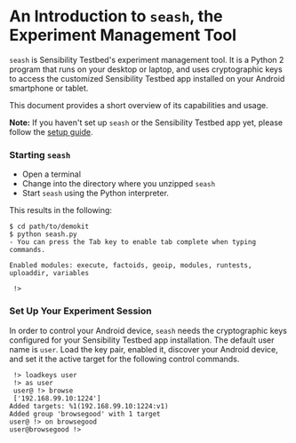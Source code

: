 # An Introduction to `seash`, the Experiment Management Tool

`seash` is Sensibility Testbed's experiment management tool. It is a
Python 2 program that runs on your desktop or laptop, and uses
cryptographic keys to access the customized Sensibility Testbed app
installed on your Android smartphone or tablet.

This document provides a short overview of its capabilities and usage.

**Note:** If you haven't set up `seash` or the Sensibility Testbed app yet, please
follow the [setup guide](Setup.md).



### Starting `seash`

* Open a terminal
* Change into the directory where you unzipped `seash`
* Start `seash` using the Python interpreter.

This results in the following:

```
$ cd path/to/demokit
$ python seash.py
- You can press the Tab key to enable tab complete when typing commands.

Enabled modules: execute, factoids, geoip, modules, runtests, uploaddir, variables 

 !> 
```



### Set Up Your Experiment Session

In order to control your Android device, `seash` needs the cryptographic
keys configured for your Sensibility Testbed app installation. The default
user name is `user`. Load the key pair, enabled it, discover your Android
device, and set it the active target for the following control commands.
```
 !> loadkeys user
 !> as user
 user@ !> browse
 ['192.168.99.10:1224']
Added targets: %1(192.168.99.10:1224:v1)
Added group 'browsegood' with 1 target
user@ !> on browsegood 
user@browsegood !> 
```
